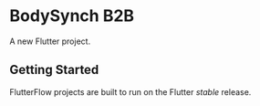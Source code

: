 # BodySynch B2B

A new Flutter project.

## Getting Started

FlutterFlow projects are built to run on the Flutter _stable_ release.
